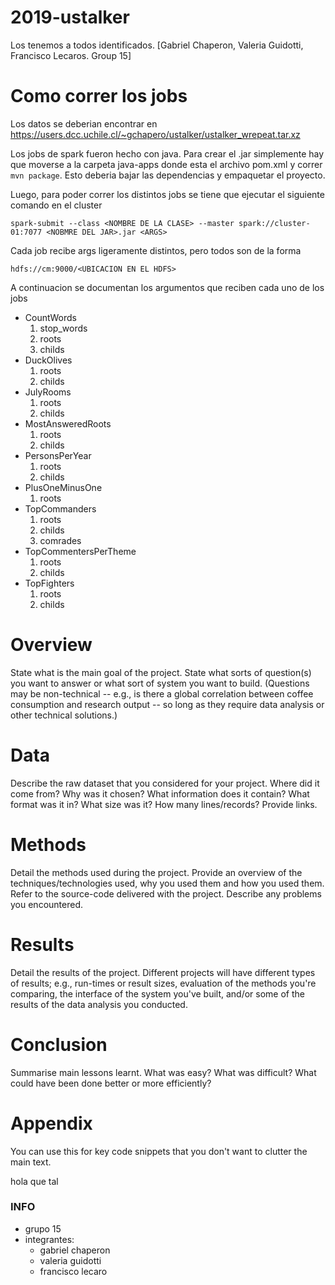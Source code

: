 # 2019-ustalker
Los tenemos a todos identificados. [Gabriel Chaperon, Valeria Guidotti, Francisco Lecaros. Group 15]

# Como correr los jobs
Los datos se deberian encontrar en https://users.dcc.uchile.cl/~gchapero/ustalker/ustalker_wrepeat.tar.xz

Los jobs de spark fueron hecho con java. Para crear el .jar simplemente hay que moverse a la carpeta java-apps donde esta el archivo pom.xml y correr `mvn package`. Esto deberia bajar las dependencias y empaquetar el proyecto.

Luego, para poder correr los distintos jobs se tiene que ejecutar el siguiente comando en el cluster

```shell
spark-submit --class <NOMBRE DE LA CLASE> --master spark://cluster-01:7077 <NOBMRE DEL JAR>.jar <ARGS>

```
Cada job recibe args ligeramente distintos, pero todos son de la forma
```
hdfs://cm:9000/<UBICACION EN EL HDFS>
```
A continuacion se documentan los argumentos que reciben cada uno de los jobs
* CountWords
    1. stop_words
    2. roots
    3. childs
* DuckOlives
    1. roots 
    2. childs
* JulyRooms
    1. roots 
    2. childs
* MostAnsweredRoots
    1. roots 
    2. childs
* PersonsPerYear
    1. roots 
    2. childs
* PlusOneMinusOne
    1. roots
* TopCommanders
    1. roots 
    2. childs
    3. comrades
* TopCommentersPerTheme
    1. roots 
    2. childs 
* TopFighters
    1. roots
    2. childs


# Overview

State what is the main goal of the project. State what sorts of question(s) you want to answer or what sort of system you want to build. (Questions may be non-technical -- e.g., is there a global correlation between coffee consumption and research output -- so long as they require data analysis or other technical solutions.)

# Data

Describe the raw dataset that you considered for your project. Where did it come from? Why was it chosen? What information does it contain? What format was it in? What size was it? How many lines/records? Provide links.

# Methods

Detail the methods used during the project. Provide an overview of the techniques/technologies used, why you used them and how you used them. Refer to the source-code delivered with the project. Describe any problems you encountered.

# Results

Detail the results of the project. Different projects will have different types of results; e.g., run-times or result sizes, evaluation of the methods you're comparing, the interface of the system you've built, and/or some of the results of the data analysis you conducted.

# Conclusion

Summarise main lessons learnt. What was easy? What was difficult? What could have been done better or more efficiently?

# Appendix

You can use this for key code snippets that you don't want to clutter the main text.

hola que tal






### INFO
* grupo 15
* integrantes:
  * gabriel chaperon
  * valeria guidotti
  * francisco lecaro

